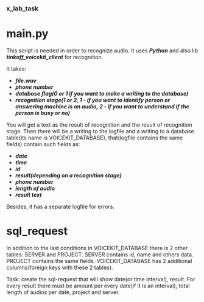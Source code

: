 ### x_lab_task

# main.py
This script is needed in order to recognize audio. It uses ***Python*** and also lib ***tinkoff_voicekit_client*** for recognition. 

It takes:

* ***file.wav***
* ***phone number***
* ***database flag(0 or 1 if you want to make a writing to the database)***
* ***recognition stage(1 or 2, 1 - if you want to identify person or answering machine is on audio, 2 - if you want to understand if the person is busy or no)***

You will get a text as the result of recognition and the result of recognition stage.
Then there will be a writing to the logfile and a writing to a database table(its name is VOICEKIT_DATABASE), that(logfile contains the same fields) contain such fields as:

* ***date***
* ***time***
* ***id***
* ***result(depending on a recognition stage)***
* ***phone number***
* ***length of audio***
* ***result text***

Besides, it has a separate logfile for errors.


# sql_request

In addition to the last conditions in VOICEKIT_DATABASE there is 2 other tables: SERVER and PROJECT.
SERVER contains id, name and others data. PROJECT contains the same fields.
VOICEKIT_DATABASE has 2 additional columns(foreign keys with these 2 tables).

Task: create the sql-request that will show date(or time interval), result. For every result there must be amount per every date(if it is an interval), 
total length of audios per date, project and server.
